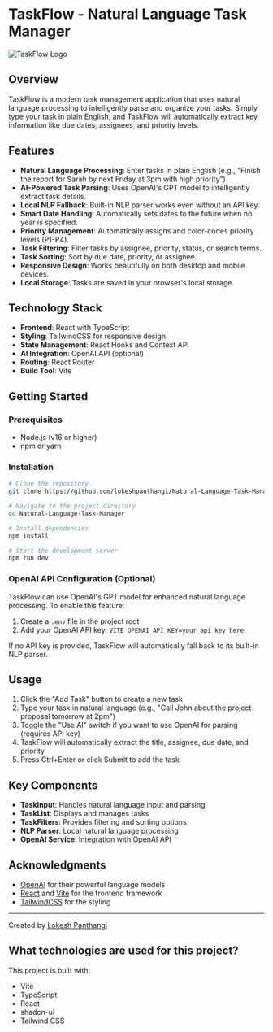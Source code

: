 # TaskFlow - Natural Language Task Manager

![TaskFlow Logo](https://github.com/lokeshpanthangi/Natural-Language-Task-Manager/blob/main/public/taskflow-logo.png)

## Overview

TaskFlow is a modern task management application that uses natural language processing to intelligently parse and organize your tasks. Simply type your task in plain English, and TaskFlow will automatically extract key information like due dates, assignees, and priority levels.

## Features

- **Natural Language Processing**: Enter tasks in plain English (e.g., "Finish the report for Sarah by next Friday at 3pm with high priority").
- **AI-Powered Task Parsing**: Uses OpenAI's GPT model to intelligently extract task details.
- **Local NLP Fallback**: Built-in NLP parser works even without an API key.
- **Smart Date Handling**: Automatically sets dates to the future when no year is specified.
- **Priority Management**: Automatically assigns and color-codes priority levels (P1-P4).
- **Task Filtering**: Filter tasks by assignee, priority, status, or search terms.
- **Task Sorting**: Sort by due date, priority, or assignee.
- **Responsive Design**: Works beautifully on both desktop and mobile devices.
- **Local Storage**: Tasks are saved in your browser's local storage.

## Technology Stack

- **Frontend**: React with TypeScript
- **Styling**: TailwindCSS for responsive design
- **State Management**: React Hooks and Context API
- **AI Integration**: OpenAI API (optional)
- **Routing**: React Router
- **Build Tool**: Vite

## Getting Started

### Prerequisites

- Node.js (v16 or higher)
- npm or yarn

### Installation

```bash
# Clone the repository
git clone https://github.com/lokeshpanthangi/Natural-Language-Task-Manager.git

# Navigate to the project directory
cd Natural-Language-Task-Manager

# Install dependencies
npm install

# Start the development server
npm run dev
```

### OpenAI API Configuration (Optional)

TaskFlow can use OpenAI's GPT model for enhanced natural language processing. To enable this feature:

1. Create a `.env` file in the project root
2. Add your OpenAI API key: `VITE_OPENAI_API_KEY=your_api_key_here`

If no API key is provided, TaskFlow will automatically fall back to its built-in NLP parser.

## Usage

1. Click the "Add Task" button to create a new task
2. Type your task in natural language (e.g., "Call John about the project proposal tomorrow at 2pm")
3. Toggle the "Use AI" switch if you want to use OpenAI for parsing (requires API key)
4. TaskFlow will automatically extract the title, assignee, due date, and priority
5. Press Ctrl+Enter or click Submit to add the task

## Key Components

- **TaskInput**: Handles natural language input and parsing
- **TaskList**: Displays and manages tasks
- **TaskFilters**: Provides filtering and sorting options
- **NLP Parser**: Local natural language processing
- **OpenAI Service**: Integration with OpenAI API


## Acknowledgments

- [OpenAI](https://openai.com/) for their powerful language models
- [React](https://reactjs.org/) and [Vite](https://vitejs.dev/) for the frontend framework
- [TailwindCSS](https://tailwindcss.com/) for the styling

---

Created by [Lokesh Panthangi](https://github.com/lokeshpanthangi)

## What technologies are used for this project?

This project is built with:

- Vite
- TypeScript
- React
- shadcn-ui
- Tailwind CSS
